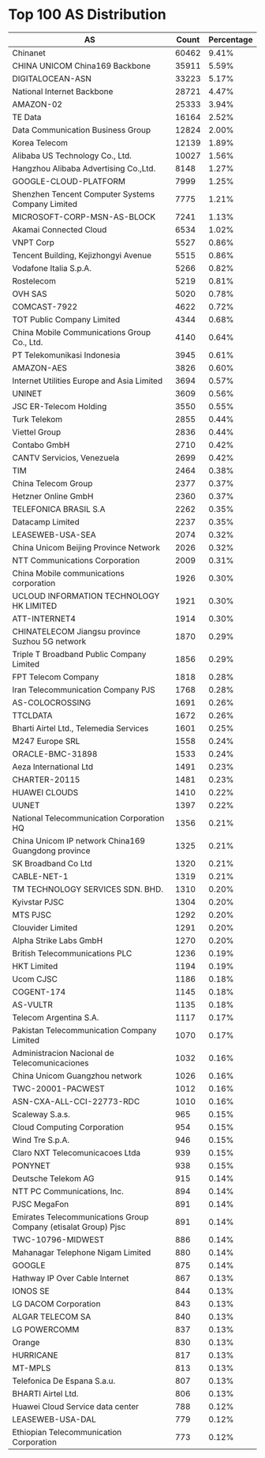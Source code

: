 # Top 100 AS Distribution
| AS | Count | Percentage |
|----|----|----|
| Chinanet | 60462 | 9.41% |
| CHINA UNICOM China169 Backbone | 35911 | 5.59% |
| DIGITALOCEAN-ASN | 33223 | 5.17% |
| National Internet Backbone | 28721 | 4.47% |
| AMAZON-02 | 25333 | 3.94% |
| TE Data | 16164 | 2.52% |
| Data Communication Business Group | 12824 | 2.00% |
| Korea Telecom | 12139 | 1.89% |
| Alibaba US Technology Co., Ltd. | 10027 | 1.56% |
| Hangzhou Alibaba Advertising Co.,Ltd. | 8148 | 1.27% |
| GOOGLE-CLOUD-PLATFORM | 7999 | 1.25% |
| Shenzhen Tencent Computer Systems Company Limited | 7775 | 1.21% |
| MICROSOFT-CORP-MSN-AS-BLOCK | 7241 | 1.13% |
| Akamai Connected Cloud | 6534 | 1.02% |
| VNPT Corp | 5527 | 0.86% |
| Tencent Building, Kejizhongyi Avenue | 5515 | 0.86% |
| Vodafone Italia S.p.A. | 5266 | 0.82% |
| Rostelecom | 5219 | 0.81% |
| OVH SAS | 5020 | 0.78% |
| COMCAST-7922 | 4622 | 0.72% |
| TOT Public Company Limited | 4344 | 0.68% |
| China Mobile Communications Group Co., Ltd. | 4140 | 0.64% |
| PT Telekomunikasi Indonesia | 3945 | 0.61% |
| AMAZON-AES | 3826 | 0.60% |
| Internet Utilities Europe and Asia Limited | 3694 | 0.57% |
| UNINET | 3609 | 0.56% |
| JSC ER-Telecom Holding | 3550 | 0.55% |
| Turk Telekom | 2855 | 0.44% |
| Viettel Group | 2836 | 0.44% |
| Contabo GmbH | 2710 | 0.42% |
| CANTV Servicios, Venezuela | 2699 | 0.42% |
| TIM | 2464 | 0.38% |
| China Telecom Group | 2377 | 0.37% |
| Hetzner Online GmbH | 2360 | 0.37% |
| TELEFONICA BRASIL S.A | 2262 | 0.35% |
| Datacamp Limited | 2237 | 0.35% |
| LEASEWEB-USA-SEA | 2074 | 0.32% |
| China Unicom Beijing Province Network | 2026 | 0.32% |
| NTT Communications Corporation | 2009 | 0.31% |
| China Mobile communications corporation | 1926 | 0.30% |
| UCLOUD INFORMATION TECHNOLOGY HK LIMITED | 1921 | 0.30% |
| ATT-INTERNET4 | 1914 | 0.30% |
| CHINATELECOM Jiangsu province Suzhou 5G network | 1870 | 0.29% |
| Triple T Broadband Public Company Limited | 1856 | 0.29% |
| FPT Telecom Company | 1818 | 0.28% |
| Iran Telecommunication Company PJS | 1768 | 0.28% |
| AS-COLOCROSSING | 1691 | 0.26% |
| TTCLDATA | 1672 | 0.26% |
| Bharti Airtel Ltd., Telemedia Services | 1601 | 0.25% |
| M247 Europe SRL | 1558 | 0.24% |
| ORACLE-BMC-31898 | 1533 | 0.24% |
| Aeza International Ltd | 1491 | 0.23% |
| CHARTER-20115 | 1481 | 0.23% |
| HUAWEI CLOUDS | 1410 | 0.22% |
| UUNET | 1397 | 0.22% |
| National Telecommunication Corporation HQ | 1356 | 0.21% |
| China Unicom IP network China169 Guangdong province | 1325 | 0.21% |
| SK Broadband Co Ltd | 1320 | 0.21% |
| CABLE-NET-1 | 1319 | 0.21% |
| TM TECHNOLOGY SERVICES SDN. BHD. | 1310 | 0.20% |
| Kyivstar PJSC | 1304 | 0.20% |
| MTS PJSC | 1292 | 0.20% |
| Clouvider Limited | 1291 | 0.20% |
| Alpha Strike Labs GmbH | 1270 | 0.20% |
| British Telecommunications PLC | 1236 | 0.19% |
| HKT Limited | 1194 | 0.19% |
| Ucom CJSC | 1186 | 0.18% |
| COGENT-174 | 1145 | 0.18% |
| AS-VULTR | 1135 | 0.18% |
| Telecom Argentina S.A. | 1117 | 0.17% |
| Pakistan Telecommunication Company Limited | 1070 | 0.17% |
| Administracion Nacional de Telecomunicaciones | 1032 | 0.16% |
| China Unicom Guangzhou network | 1026 | 0.16% |
| TWC-20001-PACWEST | 1012 | 0.16% |
| ASN-CXA-ALL-CCI-22773-RDC | 1010 | 0.16% |
| Scaleway S.a.s. | 965 | 0.15% |
| Cloud Computing Corporation | 954 | 0.15% |
| Wind Tre S.p.A. | 946 | 0.15% |
| Claro NXT Telecomunicacoes Ltda | 939 | 0.15% |
| PONYNET | 938 | 0.15% |
| Deutsche Telekom AG | 915 | 0.14% |
| NTT PC Communications, Inc. | 894 | 0.14% |
| PJSC MegaFon | 891 | 0.14% |
| Emirates Telecommunications Group Company (etisalat Group) Pjsc | 891 | 0.14% |
| TWC-10796-MIDWEST | 886 | 0.14% |
| Mahanagar Telephone Nigam Limited | 880 | 0.14% |
| GOOGLE | 875 | 0.14% |
| Hathway IP Over Cable Internet | 867 | 0.13% |
| IONOS SE | 844 | 0.13% |
| LG DACOM Corporation | 843 | 0.13% |
| ALGAR TELECOM SA | 840 | 0.13% |
| LG POWERCOMM | 837 | 0.13% |
| Orange | 830 | 0.13% |
| HURRICANE | 817 | 0.13% |
| MT-MPLS | 813 | 0.13% |
| Telefonica De Espana S.a.u. | 807 | 0.13% |
| BHARTI Airtel Ltd. | 806 | 0.13% |
| Huawei Cloud Service data center | 788 | 0.12% |
| LEASEWEB-USA-DAL | 779 | 0.12% |
| Ethiopian Telecommunication Corporation | 773 | 0.12% |
